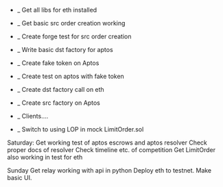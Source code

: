 - _ Get all libs for eth installed
- _ Get basic src order creation working 
- _ Create forge test for src order creation

- _ Write basic dst factory for aptos
- _ Create fake token on Aptos
- _ Create test on aptos with fake token

- _ Create dst factory call on eth
- _ Create src factory on Aptos

- _ Clients....

- _ Switch to using LOP in mock LimitOrder.sol


Saturday:
Get working test of aptos escrows and aptos resolver
Check proper docs of resolver
Check timeline etc. of competition
Get LimitOrder also working in test for eth

Sunday
Get relay working with api in python
Deploy eth to testnet.
Make basic UI.